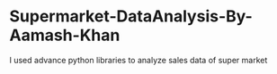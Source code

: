 # Supermarket-DataAnalysis-By-Aamash-Khan
I used advance python libraries to analyze sales data of super market
